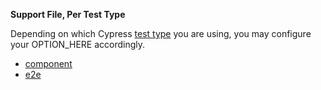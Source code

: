 <Alert type="info">

<strong class="alert-header"><Icon name="cogs"></Icon> Support File, Per Test
Type</strong>

Depending on which Cypress [test type](/guides/overview/choosing-testing-type)
you are using, you may configure your OPTION_HERE accordingly.

- [component](/guides/references/configuration#component)
- [e2e](/guides/references/configuration#e2e)

</Alert>
